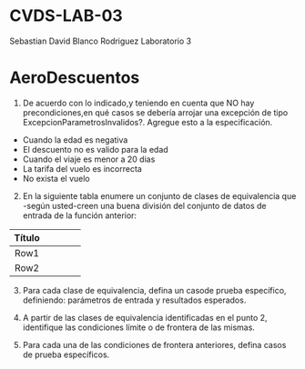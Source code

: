 # CVDS-LAB-03
Sebastian David Blanco Rodriguez
Laboratorio 3

# AeroDescuentos

  1. De acuerdo con lo indicado,y teniendo en cuenta que NO hay precondiciones,en qué casos se debería arrojar una excepción de tipo ExcepcionParametrosInvalidos?. Agregue esto a la especificación.

   * Cuando la edad es negativa
   * El descuento no es valido para la edad
   * Cuando el viaje es menor a 20 dias
   * La tarifa del vuelo es incorrecta
   * No exista el vuelo
  2. En la siguiente tabla enumere un conjunto de clases de equivalencia que -según usted-creen una buena división del conjunto de datos de entrada de la función anterior:
  
  | Título | | | | |
  |:-------------------:|---|---|---|---|
  | Row1 | | | | |
  | Row2 | | | | |



  3. Para cada clase de equivalencia, defina un casode prueba específico, definiendo: parámetros de entrada y resultados esperados.

  4. A partir de las clases de equivalencia identificadas en el punto 2, identifique las condiciones límite o de frontera de las mismas.

  5. Para cada una de las condiciones de frontera anteriores, defina casos de prueba específicos.
